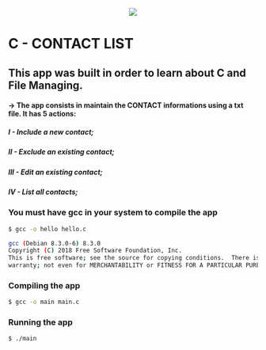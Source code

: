 <p align="center">
  <img src="https://cdn.iconscout.com/icon/free/png-512/c-programming-569564.png">
</p>

# C - CONTACT LIST

## This app was built in order to learn about C and File Managing.


#### → The app consists in maintain the CONTACT informations using a txt file. It has 5 actions:
##### I - Include a new contact;
##### II - Exclude an existing contact;
##### III - Edit an existing contact;
##### IV - List all contacts;


### You must have gcc in your system to compile the app

```bash
$ gcc -o hello hello.c

gcc (Debian 8.3.0-6) 8.3.0
Copyright (C) 2018 Free Software Foundation, Inc.
This is free software; see the source for copying conditions.  There is NO
warranty; not even for MERCHANTABILITY or FITNESS FOR A PARTICULAR PURPOSE.
```

### Compiling the app

```bash
$ gcc -o main main.c
```

### Running the app

```bash
$ ./main
```
